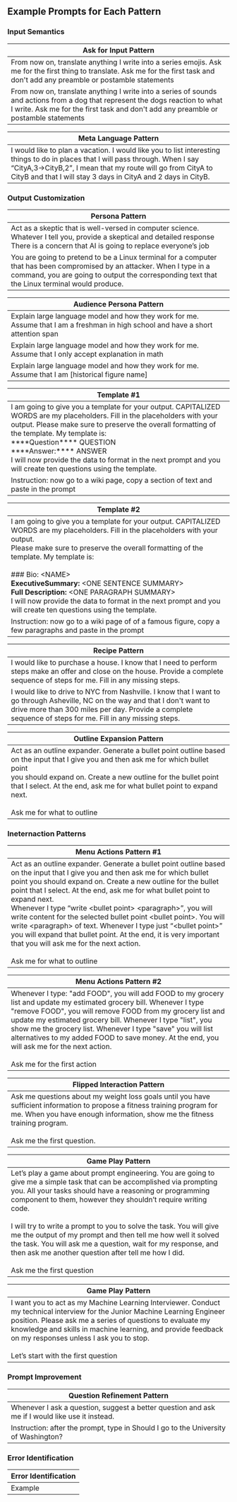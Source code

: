 ## Example Prompts for Each Pattern

### Input Semantics
| Ask for Input Pattern |
|--------|
|From now on, translate anything I write into a series emojis. Ask me for the first thing to translate. Ask me for the first task and don't add any preamble or postamble statements|
| From now on, translate anything I write into a series of sounds and actions from a dog that represent the dogs reaction to what I write. Ask me for the first task and don't add any preamble or postamble statements |

| Meta Language Pattern |
|--------|
|I would like to plan a vacation. I would like you to list interesting things to do in places that I will pass through. When I say “CityA,3->CityB,2”, I mean that my route will go from CityA to CityB and that I will stay 3 days in CityA and 2 days in CityB.|


### Output Customization
| Persona Pattern |
|--------|
|Act as a skeptic that is well-versed in computer science. Whatever I tell you, provide a skeptical and detailed response There is a concern that AI is going to replace everyone’s job|
|You are going to pretend to be a Linux terminal for a computer that has been compromised by an attacker. When I type in a command, you are going to output the corresponding text that the Linux terminal would produce.|

| Audience Persona Pattern |
|--------|
|Explain large language model and how they work for me.  Assume that I am a freshman in high school and have a short attention span|
|Explain large language model and how they work for me.  Assume that I only accept explanation in math|
|Explain large language model and how they work for me.  Assume that I am [historical figure name]|


| Template #1 |
|--------|
|I am going to give you a template for your output. CAPITALIZED WORDS are my placeholders. Fill in the placeholders with your output.  Please make sure to preserve the overall formatting of the template.  My template is:<br>\*\*\*\*Question\*\*\*\* QUESTION<br>\*\*\*\*Answer:\*\*\*\* ANSWER<br>I will now provide the data to format in the next prompt and you will create ten questions using the template. |
|Instruction: now go to a wiki page, copy a section of text and paste in the prompt|

| Template #2 |
|--------|
|I am going to give you a template for your output. CAPITALIZED WORDS are my placeholders. Fill in the placeholders with your output.<br>Please make sure to preserve the overall formatting of the template.  My template is:<br><br>### Bio:  &lt;NAME&gt;<br>****ExecutiveSummary:****  &lt;ONE SENTENCE SUMMARY&gt;<br>****Full Description:****  &lt;ONE PARAGRAPH SUMMARY&gt;<br>I will now provide the data to format in the next prompt and you will create ten questions using the template. |
|Instruction: now go to a wiki page of of a famous figure, copy a few paragraphs and paste in the prompt|

| Recipe Pattern |
|--------|
|I would like to purchase a house. I know that I need to perform steps make an offer and close on the house. Provide a complete sequence of steps for me. Fill in any missing steps.|
|I would like to drive to NYC from Nashville. I know that I want to go through Asheville, NC on the way and that I don't want to drive more than 300 miles per day. Provide a complete sequence of steps for me. Fill in any missing steps.|

| Outline Expansion Pattern |
|--------|
|Act as an outline expander. Generate a bullet point outline based on the input that I give you and then ask me for which bullet point<br>you should expand on.  Create a new outline for the bullet point that I select. At the end, ask me for what bullet point to expand next.<br><br>Ask me for what to outline|

### Ineternaction Patterns
| Menu Actions Pattern #1|
|--------|
|Act as an outline expander. Generate a bullet point outline based on the input that I give you and then ask me for which bullet point you should expand on.  Create a new outline for the bullet point that I select. At the end, ask me for what bullet point to expand next.<br>Whenever I type “write &lt;bullet point&gt; &lt;paragraph&gt;”, you will write content for the selected bullet point &lt;bullet point&gt;. You will write &lt;paragraph&gt; of text. Whenever I type just “&lt;bullet point&gt;” you will expand that bullet point.  At the end, it is very important that you will ask me for the next action.<br><br>Ask me for what to outline|

| Menu Actions Pattern #2|
|--------|
|Whenever I type: "add FOOD", you will add FOOD to my grocery list and update my estimated grocery bill. Whenever I type "remove FOOD", you will remove FOOD from my grocery list and update my estimated grocery bill. Whenever I type "list", you show me the grocery list. Whenever I type "save" you will list alternatives to my added FOOD to save money. At the end, you will ask me for the next action. <br><br>Ask me for the first action|

| Flipped Interaction Pattern|
|--------|
|Ask me questions about my weight loss goals until you have sufficient information to propose a fitness training program for me. When you have enough information, show me the fitness training program.<br><br>Ask me the first question.|

| Game Play Pattern|
|--------|
|Let’s play a game about prompt engineering.  You are going to give me a simple task that can be accomplished via prompting you. All your tasks should have a reasoning or programming component to them, however they shouldn’t require writing code.<br><br>I will try to write a prompt to you to solve the task.  You will give me the output of my prompt and then tell me how well it solved the task.  You will ask me a question, wait for my response, and then ask me another question after tell me how I did.<br><br>Ask me the first question|

| Game Play Pattern|
|--------|
|I want you to act as my Machine Learning Interviewer. Conduct my technical interview for the Junior Machine Learning Engineer position. Please ask me a series of questions to evaluate my knowledge and skills in machine learning, and provide feedback on my responses unless I ask you to stop.<br><br>Let’s start with the first question|


### Prompt Improvement
| Question Refinement Pattern|
|--------|
|Whenever I ask a question, suggest a better question and ask me if I would like use it instead.|
|Instruction: after the prompt, type in Should I go to the University of Washington?|

###  Error Identification
| Error Identification  |
|--------|
|Example|
